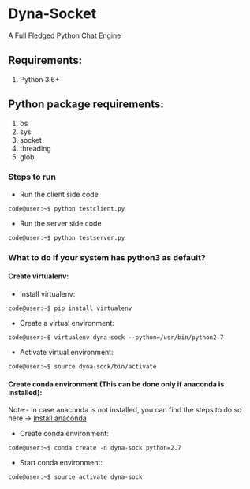 # Dyna-Socket
A Full Fledged Python Chat Engine

## Requirements:

1. Python 3.6+

## Python package requirements:

1. os
2. sys
3. socket
4. threading
5. glob


### Steps to run

* Run the client side code
```console
code@user:~$ python testclient.py
```
* Run the server side code
```console
code@user:~$ python testserver.py
```

### What to do if your system has python3 as default?

#### Create virtualenv:
* Install virtualenv:
```console
code@user:~$ pip install virtualenv
```
* Create a virtual environment:
```console
code@user:~$ virtualenv dyna-sock --python=/usr/bin/python2.7
```
* Activate virtual environment:
```console
code@user:~$ source dyna-sock/bin/activate
```

#### Create conda environment (This can be done only if anaconda is installed):
Note:- In case anaconda is not installed, you can find the steps to do so here -> [Install anaconda](https://docs.anaconda.com/anaconda/user-guide/faq/#anaconda-faq-35)

* Create conda environment:
```console
code@user:~$ conda create -n dyna-sock python=2.7
```
* Start conda environment:
```console
code@user:~$ source activate dyna-sock
```
